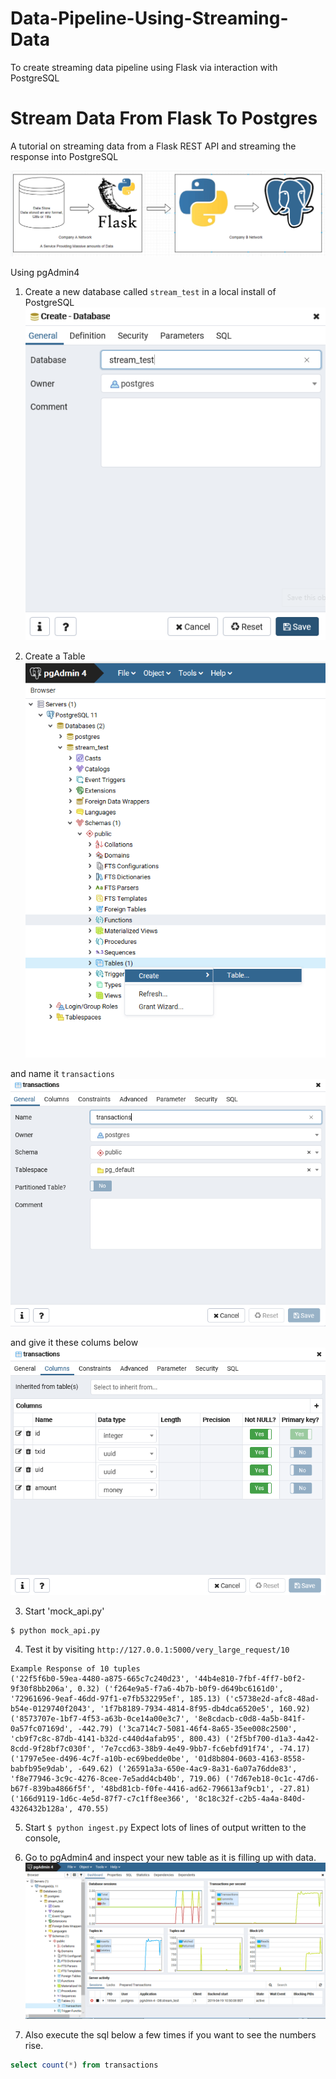 # Data-Pipeline-Using-Streaming-Data
To create streaming data pipeline using Flask via interaction with PostgreSQL

# Stream Data From Flask To Postgres
A tutorial on streaming data from a Flask REST API and streaming the response into PostgreSQL

![](streaming.gif)

Using pgAdmin4

1. Create a new database called `stream_test` in a local install of PostgreSQL
![Create a new database called 'stream_test'](create_db.gif)

2. Create a Table
![](create_table.gif)

and name it `transactions`
![and name it 'transactions'](transactions.gif)

and give it these colums below
![and give it these colums](columns.gif)

3. Start 'mock_api.py'
```bash
$ python mock_api.py
```

4. Test it by visiting `http://127.0.0.1:5000/very_large_request/10`

```
Example Response of 10 tuples
('22f5f6b0-59ea-4480-a875-665c7c240d23', '44b4e810-7fbf-4ff7-b0f2-9f30f8bb206a', 0.32) ('f264e9a5-f7a6-4b7b-b0f9-d649bc6161d0', '72961696-9eaf-46dd-97f1-e7fb532295ef', 185.13) ('c5738e2d-afc8-48ad-b54e-0129740f2043', '1f7b8189-7934-4814-8f95-db4dca6520e5', 160.92) ('8573707e-1bf7-4f53-a63b-0ce14a00e3c7', '8e8cdacb-c0d8-4a5b-841f-0a57fc07169d', -442.79) ('3ca714c7-5081-46f4-8a65-35ee008c2500', 'cb9f7c8c-87db-4141-b32d-c440d4afab95', 800.43) ('2f5bf700-d1a3-4a42-8cdd-9f28bf7c030f', '7e7ccd63-38b9-4e49-9bb7-fc6ebfd91f74', -74.17) ('1797e5ee-d496-4c7f-a10b-ec69bedde0be', '01d8b804-0603-4163-8558-babfb95e9dab', -649.62) ('26591a3a-650e-4ac9-8a31-6a07a76dde83', 'f8e77946-3c9c-4276-8cee-7e5add4cb40b', 719.06) ('7d67eb18-0c1c-47d6-b67f-839ba4866f5f', '48bd81cb-f0fe-4416-ad62-796613af9cb1', -27.81) ('166d9119-1d6c-4e5d-87f7-c7c1ff8ee366', '8c18c32f-c2b5-4a4a-840d-4326432b128a', 470.55) 
```

5. Start `$ python ingest.py`
Expect lots of lines of output written to the console,

6. Go to pgAdmin4 and inspect your new table as it is filling up with data.
![pgAdmin showing load](pgadmin.gif)

7. Also execute the sql below a few times if you want to see the numbers rise.
```sql
select count(*) from transactions
```
